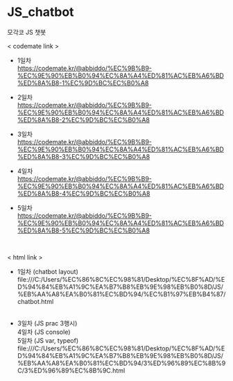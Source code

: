 # JS_chatbot
모각코 JS 챗봇

< codemate link >
* 1일차<br>
https://codemate.kr/@abbiddo/%EC%9B%B9-%EC%9E%90%EB%B0%94%EC%8A%A4%ED%81%AC%EB%A6%BD%ED%8A%B8-1%EC%9D%BC%EC%B0%A8

* 2일차<br>
https://codemate.kr/@abbiddo/%EC%9B%B9-%EC%9E%90%EB%B0%94%EC%8A%A4%ED%81%AC%EB%A6%BD%ED%8A%B8-2%EC%9D%BC%EC%B0%A8

* 3일차<br>
https://codemate.kr/@abbiddo/%EC%9B%B9-%EC%9E%90%EB%B0%94%EC%8A%A4%ED%81%AC%EB%A6%BD%ED%8A%B8-3%EC%9D%BC%EC%B0%A8

* 4일차<br>
https://codemate.kr/@abbiddo/%EC%9B%B9-%EC%9E%90%EB%B0%94%EC%8A%A4%ED%81%AC%EB%A6%BD%ED%8A%B8-4%EC%9D%BC%EC%B0%A8

* 5일차<br>
https://codemate.kr/@abbiddo/%EC%9B%B9-%EC%9E%90%EB%B0%94%EC%8A%A4%ED%81%AC%EB%A6%BD%ED%8A%B8-5%EC%9D%BC%EC%B0%A8
<br>

< html link >
* 1일차 (chatbot layout)<br>
file:///C:/Users/%EC%86%8C%EC%98%81/Desktop/%EC%8F%AD/%ED%94%84%EB%A1%9C%EA%B7%B8%EB%9E%98%EB%B0%8D/JS/%EB%AA%A8%EA%B0%81%EC%BD%94/%EC%B1%97%EB%B4%87/chatbot.html <br><br>

* 3일차 (JS prac 3행시)<br>
4일차 (JS console)<br>
5일차 (JS var, typeof)<Br>
file:///C:/Users/%EC%86%8C%EC%98%81/Desktop/%EC%8F%AD/%ED%94%84%EB%A1%9C%EA%B7%B8%EB%9E%98%EB%B0%8D/JS/%EB%AA%A8%EA%B0%81%EC%BD%94/3%ED%96%89%EC%8B%9C/3%ED%96%89%EC%8B%9C.html <br><br>
